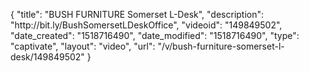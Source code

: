 {
    "title": "BUSH FURNITURE Somerset L-Desk",
    "description": "http:\/\/bit.ly\/BushSomersetLDeskOffice",
    "videoid": "149849502",
    "date_created": "1518716490",
    "date_modified": "1518716490",
    "type": "captivate",
    "layout": "video",
    "url": "\/v\/bush-furniture-somerset-l-desk\/149849502"
}